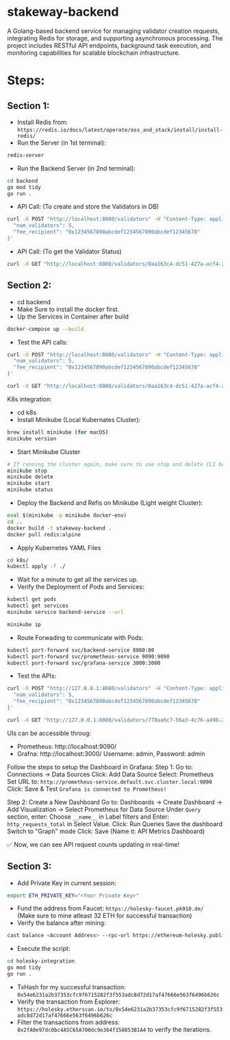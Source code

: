 # stakeway-backend
A Golang-based backend service for managing validator creation requests, integrating Redis for storage, and supporting asynchronous processing. The project includes RESTful API endpoints, background task execution, and monitoring capabilities for scalable blockchain infrastructure.


# Steps: 
## Section 1: 
- Install Redis from: `https://redis.io/docs/latest/operate/oss_and_stack/install/install-redis/`
- Run the Server (in 1st terminal): 
```bash
redis-server
```
- Run the Backend Server (in 2nd terminal): 
```bash
cd backend
go mod tidy
go run .
```
- API Call: (To create and store the Validators in DB)
```bash
curl -X POST "http://localhost:8080/validators" -H "Content-Type: application/json" -d '{
  "num_validators": 5,
  "fee_recipient": "0x1234567890abcdef1234567890abcdef12345678"
}'
```
- API Call: (To get the Validator Status)
```bash
curl -X GET "http://localhost:8080/validators/0aa163c4-dc51-427a-acf4-24eed8c76b16" | jq
```

## Section 2: 
- cd backend
- Make Sure to install the docker first. 
- Up the Services in Container after build
```bash
docker-compose up --build
```

- Test the API calls: 
```bash
curl -X POST "http://localhost:8080/validators" -H "Content-Type: application/json" -d '{
  "num_validators": 5,
  "fee_recipient": "0x1234567890abcdef1234567890abcdef12345678"
}'
```
```bash
curl -X GET "http://localhost:8080/validators/0aa163c4-dc51-427a-acf4-24eed8c76b16" | jq
```

K8s integration: 
- cd k8s
- Install Minikube (Local Kubernates Cluster): 
```bash
brew install minikube (for macOS)
minikube version
```
- Start Minikube Cluster
```bash
# If running the cluster again, make sure to use stop and delete CLI before starting the cluster
minikube stop 
minikube delete
minikube start
minikube status
```

- Deploy the Backend and Refis on Minikube (Light weight Cluster): 
```bash
eval $(minikube -p minikube docker-env)
cd .. 
docker build -t stakeway-backend .
docker pull redis:alpine
```
- Apply Kubernetes YAML Files
```bash
cd k8s/
kubectl apply -f ./  
```
- Wait for a minute to get all the services up. 
- Verify the Deployment of Pods and Services: 
```bash
kubectl get pods
kubectl get services
minikube service backend-service --url

minikube ip
```

- Route Forwading to communicate with Pods: 
```bash
kubectl port-forward svc/backend-service 8080:80
kubectl port-forward svc/prometheus-service 9090:9090
kubectl port-forward svc/grafana-service 3000:3000
```

- Test the APIs: 
```bash
curl -X POST "http://127.0.0.1:8080/validators" -H "Content-Type: application/json" -d '{
  "num_validators": 5,
  "fee_recipient": "0x1234567890abcdef1234567890abcdef12345678"
}'
```
```bash
curl -X GET "http://127.0.0.1:8080/validators/778aa6c7-56a3-4c76-a498-28b41d5d249f" | jq
```

UIs can be accessible throug: 
- Prometheus: http://localhost:9090/
- Grafna: http://localhost:3000/
Username: admin, Password: admin

Follow the steps to setup the Dashboard in Grafana: 
Step 1: 
Go to: Connections → Data Sources
Click: Add Data Source
Select: Prometheus
Set URL to: `http://prometheus-service.default.svc.cluster.local:9090`
Click: Save & Test
`Grafana is connected to Prometheus!`

Step 2: Create a New Dashboard
Go to: Dashboards → Create Dashboard → Add Visualization -> Select Prometheus for Data Source
Under `Query` section, enter:
Choose `__name__` in Label filters and Enter: `http_requests_total` in Select Value. 
Click: Run Queries
Save the dashboard
Switch to "Graph" mode
Click: Save (Name it: API Metrics Dashboard)

✅ Now, we can see API request counts updating in real-time!


## Section 3: 
- Add Private Key in current session: 
```bash
export ETH_PRIVATE_KEY="<Your Private Key>"
```
- Fund the address from Faucet: `https://holesky-faucet.pk910.de/` (Make sure to mine atleast 32 ETH for successful transaction)
- Verify the balance after mining: 
```bash 
cast balance <Account Address> --rpc-url https://ethereum-holesky.publicnode.com
```
- Execute the script: 
```bash
cd holesky-integration
go mod tidy
go run . 
```

- TxHash for my successful transaction: `0x54e6231a2b37353cfc9f6715282f3f553adc8d72d17af47666e563f6496b626c`
- Verify the transaction from Explorer: `https://holesky.etherscan.io/tx/0x54e6231a2b37353cfc9f6715282f3f553adc8d72d17af47666e563f6496b626c`
- Filter the transactions from address: `0x2fA0e97dc0bc4A5C65A700dc9e364f158853B1A4` to verify the iterations. 
